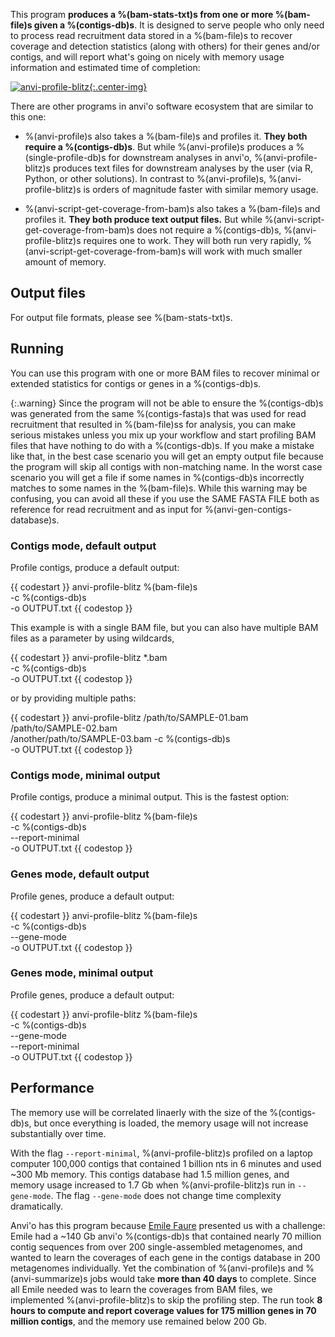 This program **produces a %(bam-stats-txt)s from one or more %(bam-file)s given a %(contigs-db)s**. It is designed to serve people who only need to process read recruitment data stored in a %(bam-file)s to recover coverage and detection statistics (along with others) for their genes and/or contigs, and will report what's going on nicely with memory usage information and estimated time of completion:

[![anvi-profile-blitz](../../images/anvi-profile-blitz.png){:.center-img}](../../images/anvi-profile-blitz.png)

There are other programs in anvi'o software ecosystem that are similar to this one:

* %(anvi-profile)s also takes a %(bam-file)s and profiles it. **They both require a %(contigs-db)s**. But while %(anvi-profile)s produces a %(single-profile-db)s for downstream analyses in anvi'o, %(anvi-profile-blitz)s produces text files for downstream analyses by the user (via R, Python, or other solutions). In contrast to %(anvi-profile)s, %(anvi-profile-blitz)s is orders of magnitude faster with similar memory usage.

* %(anvi-script-get-coverage-from-bam)s also takes a %(bam-file)s and profiles it. **They both produce text output files.** But while %(anvi-script-get-coverage-from-bam)s does not require a %(contigs-db)s, %(anvi-profile-blitz)s requires one to work. They will both run very rapidly, %(anvi-script-get-coverage-from-bam)s will work with much smaller amount of memory.

## Output files

For output file formats, please see %(bam-stats-txt)s.

## Running

You can use this program with one or more BAM files to recover minimal or extended statistics for contigs or genes in a %(contigs-db)s.

{:.warning}
Since the program will not be able to ensure the %(contigs-db)s was generated from the same %(contigs-fasta)s that was used for read recruitment that resulted in %(bam-file)ss for analysis, you can make serious mistakes unless you mix up your workflow and start profiling BAM files that have nothing to do with a %(contigs-db)s. If you make a mistake like that, in the best case scenario you will get an empty output file because the program will skip all contigs with non-matching name. In the worst case scenario you will get a file if some names in %(contigs-db)s incorrectly matches to some names in the %(bam-file)s. While this warning may be confusing, you can avoid all these if you use the SAME FASTA FILE both as reference for read recruitment and as input for %(anvi-gen-contigs-database)s.

### Contigs mode, default output

Profile contigs, produce a default output:

{{ codestart }}
anvi-profile-blitz %(bam-file)s \
                   -c %(contigs-db)s \
                   -o OUTPUT.txt
{{ codestop }}

This example is with a single BAM file, but you can also have multiple BAM files as a parameter by using wildcards,

{{ codestart }}
anvi-profile-blitz *.bam \
                   -c %(contigs-db)s \
                   -o OUTPUT.txt
{{ codestop }}

or by providing multiple paths:

{{ codestart }}
anvi-profile-blitz /path/to/SAMPLE-01.bam \
                   /path/to/SAMPLE-02.bam \
                   /another/path/to/SAMPLE-03.bam
                   -c %(contigs-db)s \
                   -o OUTPUT.txt
{{ codestop }}

### Contigs mode, minimal output

Profile contigs, produce a minimal output. This is the fastest option:

{{ codestart }}
anvi-profile-blitz %(bam-file)s \
                   -c %(contigs-db)s \
                   --report-minimal \
                   -o OUTPUT.txt
{{ codestop }}

### Genes mode, default output

Profile genes, produce a default output:

{{ codestart }}
anvi-profile-blitz %(bam-file)s \
                   -c %(contigs-db)s \
                   --gene-mode \
                   -o OUTPUT.txt
{{ codestop }}

### Genes mode, minimal output

Profile genes, produce a default output:

{{ codestart }}
anvi-profile-blitz %(bam-file)s \
                   -c %(contigs-db)s \
                   --gene-mode \
                   --report-minimal \
                   -o OUTPUT.txt
{{ codestop }}


## Performance

The memory use will be correlated linaerly with the size of the %(contigs-db)s, but once everything is loaded, the memory usage will not increase substantially over time.

With the flag `--report-minimal`, %(anvi-profile-blitz)s profiled on a laptop computer 100,000 contigs that contained 1 billion nts in 6 minutes and used  ~300 Mb memory. This contigs database had 1.5 million genes, and memory usage increased to 1.7 Gb when %(anvi-profile-blitz)s run in `--gene-mode`. The flag `--gene-mode` does not change time complexity dramatically.

Anvi'o has this program because [Emile Faure](https://twitter.com/faureemile) presented us with a challenge: Emile had a ~140 Gb anvi'o %(contigs-db)s that contained nearly 70 million contig sequences from over 200 single-assembled metagenomes, and wanted to learn the coverages of each gene in the contigs database in 200 metagenomes individually. Yet the combination of %(anvi-profile)s and %(anvi-summarize)s jobs would take **more than 40 days** to complete. Since all Emile needed was to learn the coverages from BAM files, we implemented %(anvi-profile-blitz)s to skip the profiling step. The run took **8 hours to compute and report coverage values for 175 million genes in 70 million contigs**, and the memory use remained below 200 Gb.
